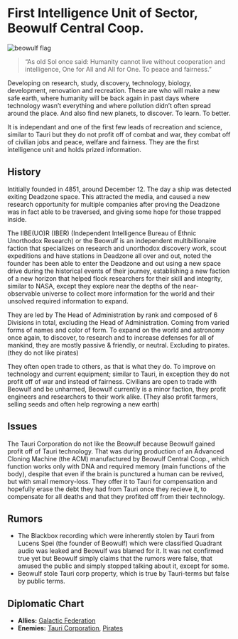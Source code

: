 # First Intelligence Unit of Sector, Beowulf Central Coop.

![beowulf flag](https://user-images.githubusercontent.com/121211676/209128428-6fad4507-e92a-4416-ab3b-08b49cb79847.png)


> “As old Sol once said: Humanity cannot live without cooperation and intelligence, One for All and All for One. To peace and fairness.”

Developing on research, study, discovery, technology, biology, development, renovation and recreation. These are who will make a new safe earth, where humanity will be back again in past days where technology wasn’t everything and where pollution didn’t often spread around the place. And also find new planets, to discover. To learn. To better.

It is independant and one of the first few leads of recreation and science, similar to Tauri but they do not profit off of combat and war, they combat off of civilian jobs and peace, welfare and fairness. They are the first intelligence unit and holds prized information.

## History
Intitially founded in 4851, around December 12. The day a ship was detected exiting Deadzone space. This attracted the media, and caused a new research opportunity for multiple companies after proving the Deadzone was in fact able to be traversed, and giving some hope for those trapped inside.

The IIBE(UO)R (IBER) (Independent Intelligence Bureau of Ethnic Unorthodox Research) or the Beowulf is an independent multibillionaire faction that specializes on research and unorthodox discovery work, scout expeditions and have stations in Deadzone all over and out, noted the founder has been able to enter the Deadzone and out using a new space drive during the historical events of their journey, establishing a new faction of a new horizon that helped flock researchers for their skill and integrity, similar to NASA, except they explore near the depths of the near-observable universe to collect more information for the world and their unsolved required information to expand.

They are led by The Head of Administration by rank and composed of 6 Divisions in total, excluding the Head of Administration. Coming from varied forms of names and color of form. To expand on the world and astronomy once again, to discover, to research and to increase defenses for all of mankind, they are mostly passive & friendly, or neutral. Excluding to pirates. (they do not like pirates)

They often open trade to others, as that is what they do. To improve on technology and current equipment; similar to Tauri, in exception they do not profit off of war and instead of fairness. Civilians are open to trade with Beowulf and be unharmed, Beowulf currently is a minor faction, they profit engineers and researchers to their work alike. (They also profit farmers, selling seeds and often help regrowing a new earth)

## Issues
The Tauri Corporation do not like the Beowulf because Beowulf gained profit off of Tauri technology. That was during production of an Advanced Cloning Machine (the ACM) manufactured by Beowulf Central Coop., which function works only with DNA and required memory (main functions of the body), despite that even if the brain is punctured a human can be revived, but with small memory-loss. They offer it to Tauri for compensation and hopefully erase the debt they had from Tauri once they recieve it, to compensate for all deaths and that they profited off from their technology.

## Rumors
- The Blackbox recording which were inherently stolen by Tauri from Lucens Spei (the founder of Beowulf) which were classified Quadrant audio was leaked and Beowulf was blamed for it. It was not confirmed true yet but Beowulf simply claims that the rumors were false, that amused the public and simply stopped talking about it, except for some.
- Beowulf stole Tauri corp property, which is true by Tauri-terms but false by public terms.

## Diplomatic Chart

- **Allies:** [Galactic Federation](federation)
- **Enemies:** [Tauri Corporation](../tauri), [Pirates](pirates)
